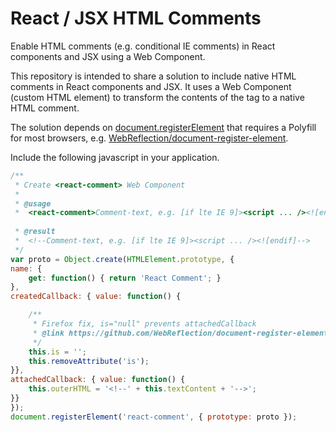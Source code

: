 # React / JSX HTML Comments
Enable HTML comments (e.g. conditional IE comments) in React components and JSX using a Web Component.

This repository is intended to share a solution to include native HTML comments in React components and JSX. It uses a Web Component (custom HTML element) to transform the contents of the tag to a native HTML comment.

The solution depends on [document.registerElement](https://developer.mozilla.org/en-US/docs/Web/API/Document/registerElement) that requires a Polyfill for most browsers, e.g. [WebReflection/document-register-element](https://github.com/WebReflection/document-register-element).

Include the following javascript in your application.

```javascript
/**
 * Create <react-comment> Web Component
 *
 * @usage
 *  <react-comment>Comment-text, e.g. [if lte IE 9]><script ... /><![endif]</react-comment>
 
 * @result
 *  <!--Comment-text, e.g. [if lte IE 9]><script ... /><![endif]-->
 */
var proto = Object.create(HTMLElement.prototype, {
name: {
    get: function() { return 'React Comment'; }
},
createdCallback: { value: function() {

    /**
     * Firefox fix, is="null" prevents attachedCallback
     * @link https://github.com/WebReflection/document-register-element/issues/22
     */
    this.is = '';
    this.removeAttribute('is');
}},
attachedCallback: { value: function() {
    this.outerHTML = '<!--' + this.textContent + '-->';
}}
});
document.registerElement('react-comment', { prototype: proto });
```
